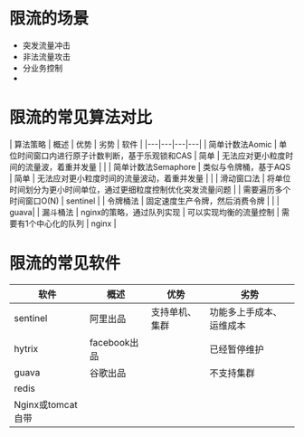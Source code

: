 # 限流的场景
- 突发流量冲击
- 非法流量攻击
- 分业务控制
- 

# 限流的常见算法对比
| 算法策略  |  概述 | 优势  |  劣势 | 软件 |
|---|---|---|---|
| 简单计数法Aomic  | 单位时间窗口内进行原子计数判断，基于乐观锁和CAS  | 简单   | 无法应对更小粒度时间的流量波，着重并发量  | |
| 简单计数法Semaphore  | 类似与令牌桶，基于AQS  | 简单   | 无法应对更小粒度时间的流量波动，着重并发量   | |
| 滑动窗口法  | 将单位时间划分为更小时间单位，通过更细粒度控制优化突发流量问题  |   |  需要遍历多个时间窗口O(N) | sentinel |
|  令牌桶法 | 固定速度生产令牌，然后消费令牌  |   |   | guava| 
|  漏斗桶法 | nginx的策略，通过队列实现  | 可以实现均衡的流量控制  |  需要有1个中心化的队列 | nginx |


# 限流的常见软件
|  软件 | 概述  | 优势  | 劣势  |
|---|---|---|---|
|  sentinel | 阿里出品  | 支持单机、集群  | 功能多上手成本、运维成本  |
|  hytrix |  facebook出品 |   |  已经暂停维护 |
| guava | 谷歌出品 | | 不支持集群 |
| redis | | | |
| Nginx或tomcat自带 | | | |

